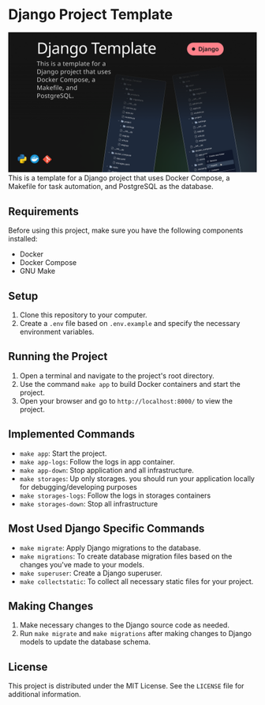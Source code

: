 # Django Project Template
![Cover Image](/assets/cover.png)
This is a template for a Django project that uses Docker Compose, a Makefile for task automation, and PostgreSQL as the
database.

## Requirements

Before using this project, make sure you have the following components installed:

- Docker
- Docker Compose
- GNU Make

## Setup

1. Clone this repository to your computer.
2. Create a `.env` file based on `.env.example` and specify the necessary environment variables.

## Running the Project

1. Open a terminal and navigate to the project's root directory.
2. Use the command `make app` to build Docker containers and start the project.
3. Open your browser and go to `http://localhost:8000/` to view the project.

## Implemented Commands

- `make app`: Start the project.
- `make app-logs`: Follow the logs in app container.
- `make app-down`: Stop application and all infrastructure.
- `make storages`: Up only storages. you should run your application locally for debugging/developing purposes
- `make storages-logs`: Follow the logs in storages containers
- `make storages-down`: Stop all infrastructure

## Most Used Django Specific Commands

- `make migrate`: Apply Django migrations to the database.
- `make migrations`: To create database migration files based on the changes you've made to your models.
- `make superuser`: Create a Django superuser.
- `make collectstatic`: To collect all necessary static files for your project.

## Making Changes

1. Make necessary changes to the Django source code as needed.
2. Run `make migrate` and `make migrations` after making changes to Django models to update the database schema.

## License

This project is distributed under the MIT License. See the `LICENSE` file for additional information.